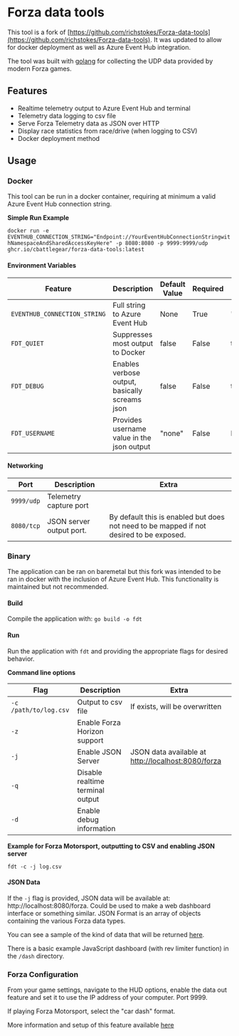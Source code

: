 # Forza data tools

This tool is a fork of [https://github.com/richstokes/Forza-data-tools](https://github.com/richstokes/Forza-data-tools). It was updated to allow for docker deployment as well as Azure Event Hub integration.

The tool was built with [golang](https://golang.org/dl/) for collecting the UDP data provided by modern Forza games.

## Features
- Realtime telemetry output to Azure Event Hub and terminal  
- Telemetry data logging to csv file  
- Serve Forza Telemetry data as JSON over HTTP
- Display race statistics from race/drive (when logging to CSV)
- Docker deployment method

## Usage

### Docker

This tool can be run in a docker container, requiring at minimum a valid Azure Event Hub connection string.

**Simple Run Example**

`docker run -e EVENTHUB_CONNECTION_STRING="Endpoint://YourEventHubConnectionStringwithNamespaceAndSharedAccessKeyHere" -p 8080:8080 -p 9999:9999/udp ghcr.io/cbattlegear/forza-data-tools:latest`

#### Environment Variables

| Feature                | Description                                      | Default Value | Required | Format |
|------------------------|--------------------------------------------------|---------------|----------|--------|
| `EVENTHUB_CONNECTION_STRING` | Full string to Azure Event Hub             | None          | True     | "Endpoint=sb://..." |
| `FDT_QUIET`            | Suppresses most output to Docker                 | false         | False    | true |
| `FDT_DEBUG`            | Enables verbose output, basically screams json   | false         | False    | true |
| `FDT_USERNAME`         | Provides username value in the json output       | "none"        | False    | FreeFormString |

#### Networking

| Port | Description | Extra |
|------|-------------|-------|
| `9999/udp` | Telemetry capture port | |
| `8080/tcp` | JSON server output port. | By default this is enabled but does not need to be mapped if not desired to be exposed.

### Binary

The application can be ran on baremetal but this fork was intended to be ran in docker with the inclusion of Azure Event Hub. This functionality is maintained but not recommended.

#### Build
Compile the application with: `go build -o fdt`  

#### Run

Run the application with `fdt` and providing the appropriate flags for desired behavior.

**Command line options**

| Flag | Description | Extra |
|------|-------------|-------|
| `-c /path/to/log.csv` | Output to csv file | If exists, will be overwritten |
| `-z`  | Enable Forza Horizon support ||
| `-j`  | Enable JSON Server | JSON data available at [http://localhost:8080/forza](http://localhost:8080/forza) |
| `-q`  | Disable realtime terminal output ||
| `-d`  | Enable debug information  ||

**Example for Forza Motorsport, outputting to CSV and enabling JSON server**

`fdt -c -j log.csv`  

#### JSON Data
If the `-j` flag is provided, JSON data will be available at: http://localhost:8080/forza. Could be used to make a web dashboard interface or something similar. JSON Format is an array of objects containing the various Forza data types.  

You can see a sample of the kind of data that will be returned [here](https://github.com/richstokes/Forza-data-tools/blob/master/dash/sample.json).  

There is a basic example JavaScript dashboard (with rev limiter function) in the `/dash` directory.  

### Forza Configuration

From your game settings, navigate to the HUD options, enable the data out feature and set it to use the IP address of your computer. Port 9999.  

If playing Forza Motorsport, select the "car dash" format.

More information and setup of this feature available [here](https://support.forzamotorsport.net/hc/en-us/articles/21742934024211-Forza-Motorsport-Data-Out-Documentation)
